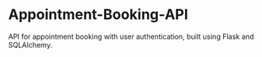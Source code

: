 # Appointment-Booking-API
API for appointment booking with user authentication, built using Flask and SQLAlchemy.
